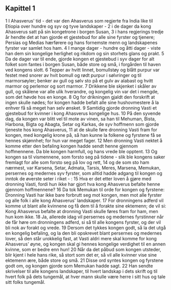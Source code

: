 ## Kapittel 1

1 I Ahasverus' tid - det var den Ahasverus som regjerte fra India like til Etiopia over hundre og syv og tyve landskaper -
2 i de dager da kong Ahasverus satt på sin kongetrone i borgen Susan,
3 i hans regjerings tredje år hendte det at han gjorde et gjestebud for alle sine fyrster og tjenere; Persias og Medias hærførere og hans fornemste menn og landskapenes fyrster var samlet hos ham.
4 I mange dager - hundre og åtti dager - viste han dem sin kongelige herlighet og rikdom og sin storhets glans og prakt.
5 Da de dager var til ende, gjorde kongen et gjestebud i syv dager for alt folket som fantes i borgen Susan, både store og små, i forgården til haven ved kongens slott.
6 Tepper av hvitt linnet, bomullstøy og blått purpur var festet med snorer av hvit bomull og rødt purpur i sølvringer og til marmorsøyler; benker av gull og sølv sto på et gulv av alabast og hvitt marmor og perlemor og sort marmor.
7 Drikkene ble skjenket i skåler av gull, og skålene var alle ulik hverandre, og kongelig vin var det i mengde, som det høvde hos en konge.
8 Og for drikningen gjaldt den forskrift at ingen skulle nødes; for kongen hadde befalt alle sine hushovmestere å la enhver få så meget han selv ønsket.
9 Samtidig gjorde dronning Vasti et gjestebud for kvinner i kong Ahasverus kongelige hus.
10 På den syvende dag, da kongen var blitt vel til mote av vinen, sa han til Mehuman, Bista, Harbona, Bigta og Abagta, Setar og Karkas, de syv hoffmenn som gjorde tjeneste hos kong Ahasverus,
11 at de skulle føre dronning Vasti fram for kongen, med kongelig krone på, så han kunne la folkene og fyrstene få se hennes skjønnhet; for hun var meget fager.
12 Men dronning Vasti nektet å komme etter den befaling kongen hadde sendt henne gjennom hoffmennene. Da ble kongen harmfull, og hans vrede ble opptent.
13 Og kongen sa til vismennene, som forsto seg på tidene - slik ble kongens saker fremlagt for alle som forsto seg på lov og rett,
14 og de som sto ham nærmest, var Karsena, Setar, Admata, Tarsis, Meres, Marsena, Memukan, persernes og medernes syv fyrster, som alltid hadde adgang til kongen og inntok de øverste seter i riket - :
15 Hva er det etter loven å gjøre med dronning Vasti, fordi hun ikke har gjort hva kong Ahasverus befalte henne gjennom hoffmennene?
16 Da tok Memukan til orde for kongen og fyrstene: Dronning Vasti har ikke bare forbrutt seg mot kongen, men mot alle fyrster og alle folk i alle kong Ahasverus' landskaper.
17 For dronningens adferd vil komme ut blant alle kvinnene og få dem til å forakte sine ektemenn; de vil si: Kong Ahasverus befalte at dronning Vasti skulle føres fram for ham, men hun kom ikke.
18 Ja, allerede idag vil persernes og medernes fyrstinner når de får høre om dronningens adferd, si så til alle kongens fyrster, og der vil bli nok av forakt og vrede.
19 Dersom det tykkes kongen godt, så la det utgå en kongelig befaling, og la den bli opskrevet blant persernes og medernes lover, så den står urokkelig fast, at Vasti aldri mere skal komme for kong Ahasverus' øyne, og kongen skal gi hennes kongelige verdighet til en annen kvinne, som er bedre enn hun!
20 Når da det påbud som kongen utsteder, blir kjent i hele hans rike, så stort som det er, så vil alle kvinner vise sine ektemenn ære, både store og små.
21 Disse ord syntes kongen og fyrstene godt om, og kongen gjorde som Memukan hadde sagt.
22 Han sendte skrivelser til alle kongens landskaper, til hvert landskap i dets skrift og til hvert folk på dets tungemål, at hver mann skulle være herre i sitt hus og tale sitt folks tungemål.
